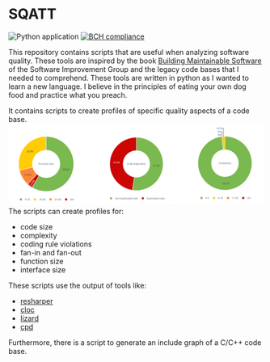 # SQATT

![Python application](https://github.com/rschuitema/sqatt/workflows/Python%20application/badge.svg)
[![BCH compliance](https://bettercodehub.com/edge/badge/rschuitema/sqatt?branch=master)](https://bettercodehub.com/)

This repository contains scripts that are useful when analyzing software quality. These tools are inspired by the book
[Building Maintainable Software](https://www.softwareimprovementgroup.com/resources/ebook-building-maintainable-software/)
of the Software Improvement Group and the legacy code bases that I needed to comprehend. These tools are written in
python as I wanted to learn a new language. I believe in the principles of eating your own dog food and practice what
you preach. 

It contains scripts to create profiles of specific quality aspects of a code base.
![profiles](./doc/profiles.png)
The scripts can create profiles for:

* code size
* complexity
* coding rule violations
* fan-in and fan-out
* function size
* interface size

These scripts use the output of tools like:

* [resharper](https://www.jetbrains.com/resharper/)
* [cloc](https://github.com/AlDanial/cloc)
* [lizard](https://github.com/terryyin/lizard)
* [cpd](https://pmd.github.io/latest/pmd_userdocs_cpd.html)

Furthermore, there is a script to generate an include graph of a C/C++ code base.
